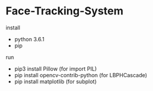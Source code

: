 # Face-Tracking-System
install 
  - python 3.6.1
  - pip
  
 run
  - pip3 install Pillow (for import PIL)
  - pip install opencv-contrib-python (for LBPHCascade) 
  - pip install matplotlib (for subplot)
 
